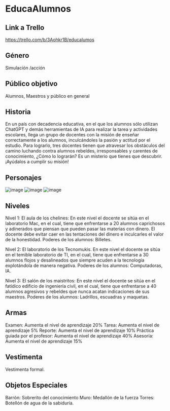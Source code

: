 # EducaAlumnos

## Link a Trello
https://trello.com/b/3Aohkr1B/educalumos 

## Género
Simulación /acción

## Público objetivo 
Alumnos, Maestros y público en general

## Historia
En un país con decadencia educativa, en el que los alumnos sólo utilizan ChatGPT y demás herramientas de IA para realizar la tarea y actividades escolares, llega un grupo de docentes con la misión de enseñar correctamente a los alumnos, inculcándoles la pasión y actitud por el estudio.
Para lograrlo, tres docentes tienen que atravesar los obstáculos del camino luchando contra alumnos rebeldes, irresponsables y carentes de conocimiento, ¿Cómo lo lograrán? Es un misterio que tienes que descubrir. ¡Ayúdalos a cumplir su misión!

## Personajes
![image](https://github.com/Denis-Castillo123/EducAlumno/assets/90641538/6507a96e-f6c7-4676-bb82-49fe860be125)
![image](https://github.com/Denis-Castillo123/EducAlumno/assets/90641538/7cda5fb7-d664-4bdb-ab54-7213b301bf91)
![image](https://github.com/Denis-Castillo123/EducAlumno/assets/90641538/ad7b6630-bfe4-4344-8ce7-7f0c64ea677e)

## Niveles

Nivel 1: El aula de los chelines: En este nivel el docente se sitúa en el laboratorio Mac, en el cual, tiene que enfrentarse a 20 alumnos caprichosos y adinerados que piensan que pueden pasar las materias con dinero. El docente debe evitar caer en las tentaciones del dinero e inculcarles el valor de la honestidad.
Poderes de los alumnos: Billetes.

Nivel 2: El laboratorio de los Tecnomukis. En este nivel el docente se sitúa en el temible laboratorio de TI, en el cual, tiene que enfrentarse a 30 alumnos flojos y desalineados que siempre acuden a la tecnología explotándola de manera negativa.
Poderes de los alumnos: Computadoras, IA.

Nivel 3: El salón de los maistritos: En este nivel el docente se sitúa en el fatídico edificio de ingeniería civil, en el cual, tiene que enfrentarse a 40 alumnos agresivos y rebeldes que nunca acatan indicaciones de sus maestros. 
Poderes de los alumnos: Ladrillos, escuadras y maquetas.

## Armas
Examen: Aumenta el nivel de aprendizaje 20%
Tarea: Aumenta el nivel de aprendizaje 5%
Reporte: Aumenta el nivel de aprendizaje 10%
Práctica guiada por el profesor: Aumenta el nivel de aprendizaje 40%
Asesoría: Aumenta el nivel de aprendizaje 15%

## Vestimenta
Vestimenta formal.

## Objetos Especiales
Barrón: Sobrerito del conocimiento
Muro: Medallón de la fuerza 
Torres: Botellón de agua de la sabiduría.


